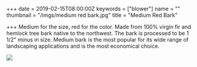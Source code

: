 +++
date = 2019-02-15T08:00:00Z
keywords = ["blower"]
name = ""
thumbnail = "/imgs/medium red bark.jpg"
title = "Medium Red Bark"

+++
Medium for the size, red for the color. Made from 100% virgin fir and hemlock tree bark native to the northwest. The bark is processed to be 1 1/2" minus in size.  Medium bark is the most popular for its wide range of landscaping applications and is the most economical choice.

![](/imgs/medium-red-bark-resized.jpg)